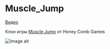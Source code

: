 # Muscle_Jump
[Видео](https://www.youtube.com/watch?v=_PTG9Bwk6-4)

Клон игры [Muscle Jump](https://play.google.com/store/apps/details?id=com.honeycombgames.musclesmash) от Honey Comb Games

![Image alt](https://github.com/Sup-00/Pictures/blob/main/MuscleJump.png)

